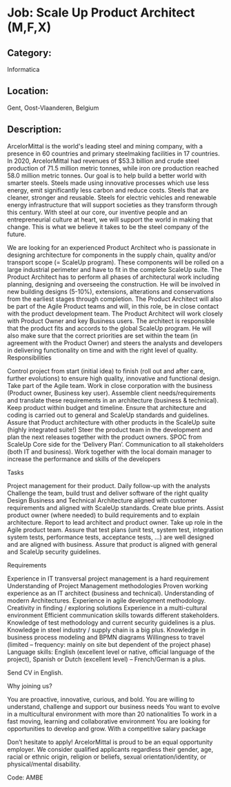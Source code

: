 # Job: Scale Up Product Architect (M,F,X)
## Category: 
Informatica
## Location: 
Gent, Oost-Vlaanderen, Belgium
## Description:
ArcelorMittal is the world's leading steel and mining company, with a presence in 60 countries and primary steelmaking facilities in 17 countries. In 2020, ArcelorMittal had revenues of $53.3 billion and crude steel production of 71.5 million metric tonnes, while iron ore production reached 58.0 million metric tonnes. Our goal is to help build a better world with smarter steels. Steels made using innovative processes which use less energy, emit significantly less carbon and reduce costs. Steels that are cleaner, stronger and reusable. Steels for electric vehicles and renewable energy infrastructure that will support societies as they transform through this century. With steel at our core, our inventive people and an entrepreneurial culture at heart, we will support the world in making that change. This is what we believe it takes to be the steel company of the future.
 
We are looking for an experienced Product Architect who is passionate in designing architecture for components in the supply chain, quality and/or transport scope (= ScaleUp program). These components will be rolled on a large industrial perimeter and have to fit in the complete ScaleUp suite.
The Product Architect has to perform all phases of architectural work including planning, designing and overseeing the construction. He will be involved in new building designs (5-10%), extensions, alterations and conservations from the earliest stages through completion. The Product Architect will also be part of the Agile Product teams and will, in this role, be in close contact with the product development team.
The Product Architect will work closely with Product Owner and key Business users. The architect is responsible that the product fits and accords to the global ScaleUp program. He will also make sure that the correct priorities are set within the team (in agreement with the Product Owner) and steers the analysts and developers in delivering functionality on time and with the right level of quality.
Responsibilities

Control project from start (initial idea) to finish (roll out and after care, further evolutions) to ensure high quality, innovative and functional design.
Take part of the Agile team.
Work in close corporation with the business (Product owner, Business key user).
Assemble client needs/requirements and translate these requirements in an architecture (business & technical).
Keep product within budget and timeline.
Ensure that architecture and coding is carried out to general and ScaleUp standards and guidelines.
Assure that Product architecture with other products in the ScaleUp suite (highly integrated suite!)
Steer the product team in the development and plan the next releases together with the product owners.
SPOC from ScaleUp Core side for the ‘Delivery Plan’.
Communication to all stakeholders (both IT and business).
Work together with the local domain manager to increase the performance and skills of the developers

Tasks

Project management for their product.
Daily follow-up with the analysts
Challenge the team, build trust and deliver software of the right quality
Design Business and Technical Architecture aligned with customer requirements and aligned with ScaleUp standards.
Create blue prints.
Assist product owner (where needed) to build requirements and to explain architecture.
Report to lead architect and product owner.
Take up role in the Agile product team.
Assure that test plans (unit test, system test, integration system tests, performance tests, acceptance tests, …) are well designed and are aligned with business.
Assure that product is aligned with general and ScaleUp security guidelines.

Requirements

Experience in IT transversal project management is a hard requirement
Understanding of Project Management methodologies
Proven working experience as an IT architect (business and technical).
Understanding of modern Architectures.
Experience in agile development methodology.
Creativity in finding / exploring solutions
Experience in a multi-cultural environment
Efficient communication skills towards different stakeholders.
Knowledge of test methodology and current security guidelines is a plus.
Knowledge in steel industry / supply chain is a big plus.
Knowledge in business process modeling and BPMN diagrams
Willingness to travel (limited – frequency: mainly on site but dependent of the project phase)
Language skills: English (excellent level or native, official language of the project), Spanish or Dutch (excellent level) – French/German is a plus.

Send CV in English.
 
Why joining us?

You are proactive, innovative, curious, and bold. You are willing to understand, challenge and support our business needs
You want to evolve in a multicultural environment with more than 20 nationalities
To work in a fast moving, learning and collaborative environment
You are looking for opportunities to develop and grow.
With a competitive salary package

 
Don’t hesitate to apply!
ArcelorMittal is proud to be an equal opportunity employer. We consider qualified applicants regardless their gender, age, racial or ethnic origin, religion or beliefs, sexual orientation/identity, or physical/mental disability.
 
Code: AMBE
